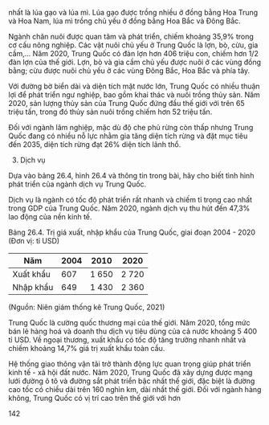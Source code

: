 nhất là lúa gạo và lúa mì. Lúa gạo được trồng nhiều ở đồng bằng Hoa Trung và Hoa Nam, lúa mì trồng chủ yếu ở đồng bằng Hoa Bắc và Đông Bắc.

Ngành chăn nuôi được quan tâm và phát triển, chiếm khoảng 35,9% trong cơ cấu nông nghiệp. Các vật nuôi chủ yếu ở Trung Quốc là lợn, bò, cừu, gia cầm,... Năm 2020, Trung Quốc có đàn lợn hơn 406 triệu con, chiếm hơn 1/2 đàn lợn của thế giới. Lợn, bò và gia cầm chủ yếu được nuôi ở các vùng đồng bằng; cừu được nuôi chủ yếu ở các vùng Đông Bắc, Hoa Bắc và phía tây.

Với đường bờ biển dài và diện tích mặt nước lớn, Trung Quốc có nhiều thuận lợi để phát triển ngư nghiệp, bao gồm khai thác và nuôi trồng thủy sản. Năm 2020, sản lượng thủy sản của Trung Quốc đứng đầu thế giới với trên 65 triệu tấn, trong đó thủy sản nuôi trồng chiếm hơn 52 triệu tấn.

Đối với ngành lâm nghiệp, mặc dù độ che phủ rừng còn thấp nhưng Trung Quốc đang có nhiều nỗ lực nhằm gia tăng diện tích rừng và đặt mục tiêu đến 2035, diện tích rừng đạt 26% diện tích lãnh thổ.

3. Dịch vụ

Dựa vào bảng 26.4, hình 26.4 và thông tin trong bài, hãy cho biết tình hình phát triển của ngành dịch vụ Trung Quốc.

Dịch vụ là ngành có tốc độ phát triển rất nhanh và chiếm tỉ trọng cao nhất trong GDP của Trung Quốc. Năm 2020, ngành dịch vụ thu hút đến 47,3% lao động của nền kinh tế.

Bảng 26.4. Trị giá xuất, nhập khẩu của Trung Quốc, giai đoạn 2004 - 2020
(Đơn vị: tỉ USD)

Năm | 2004 | 2010 | 2020
--- | --- | --- | ---
Xuất khẩu | 607 | 1 650 | 2 720
Nhập khẩu | 649 | 1 430 | 2 360

(Nguồn: Niên giám thống kê Trung Quốc, 2021)

Trung Quốc là cường quốc thương mại của thế giới. Năm 2020, tổng mức bán lẻ hàng hoá và doanh thu dịch vụ tiêu dùng của cả nước khoảng 5 400 tỉ USD. Về ngoại thương, xuất khẩu có tốc độ tăng trưởng nhanh nhất và chiếm khoảng 14,7% giá trị xuất khẩu toàn cầu.

Hệ thống giao thông vận tải trở thành động lực quan trọng giúp phát triển kinh tế - xã hội đất nước. Năm 2020, Trung Quốc đã xây dựng được mạng lưới đường ô tô và đường sắt phát triển bậc nhất thế giới, đặc biệt là đường cao tốc có chiều dài trên 160 nghìn km, dài nhất thế giới. Đối với ngành hàng không, Trung Quốc có vị trí cao trên thế giới với hơn

142